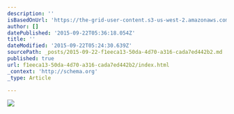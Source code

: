 ```yaml
---
description: ''
isBasedOnUrl: 'https://the-grid-user-content.s3-us-west-2.amazonaws.com/db8f92a4-0940-49f6-9809-14ee6711162f.png'
author: []
datePublished: '2015-09-22T05:36:18.054Z'
title: ''
dateModified: '2015-09-22T05:24:30.639Z'
sourcePath: _posts/2015-09-22-f1eeca13-50da-4d70-a316-cada7ed442b2.md
published: true
url: f1eeca13-50da-4d70-a316-cada7ed442b2/index.html
_context: 'http://schema.org'
_type: Article

---
```

![](https://the-grid-user-content.s3-us-west-2.amazonaws.com/db8f92a4-0940-49f6-9809-14ee6711162f.png)